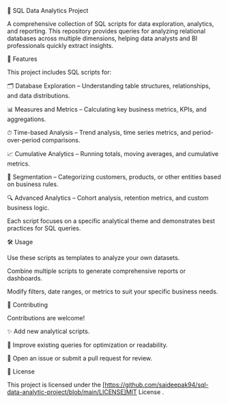 🎯 SQL Data Analytics Project

A comprehensive collection of SQL scripts for data exploration, analytics, and reporting.
This repository provides queries for analyzing relational databases across multiple dimensions, helping data analysts and BI professionals quickly extract insights.

🚀 Features

This project includes SQL scripts for:

🗂 Database Exploration – Understanding table structures, relationships, and data distributions.

📊 Measures and Metrics – Calculating key business metrics, KPIs, and aggregations.

⏱ Time-based Analysis – Trend analysis, time series metrics, and period-over-period comparisons.

📈 Cumulative Analytics – Running totals, moving averages, and cumulative metrics.

🧩 Segmentation – Categorizing customers, products, or other entities based on business rules.

🔍 Advanced Analytics – Cohort analysis, retention metrics, and custom business logic.

Each script focuses on a specific analytical theme and demonstrates best practices for SQL queries.

🛠 Usage

Use these scripts as templates to analyze your own datasets.

Combine multiple scripts to generate comprehensive reports or dashboards.

Modify filters, date ranges, or metrics to suit your specific business needs.



🤝 Contributing

Contributions are welcome!

✨ Add new analytical scripts.

🔧 Improve existing queries for optimization or readability.

📝 Open an issue
 or submit a pull request
 for review.

📜 License

This project is licensed under the [https://github.com/saideepak94/sql-data-analytic-project/blob/main/LICENSE]MIT License
.

